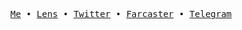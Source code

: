 <p align="center">
  <samp>
    <a href="https://benbaessler.com">Me</a> •
    <a href="https://share.lens.xyz/u/benbaessler.lens">Lens</a> •
    <a href="https://twitter.com/mrbaessler">Twitter</a> •
    <a href="https://warpcast.com/benbaessler">Farcaster</a> •
    <a href="https://t.me/benbaessler">Telegram</a>
  </samp>
</p>
